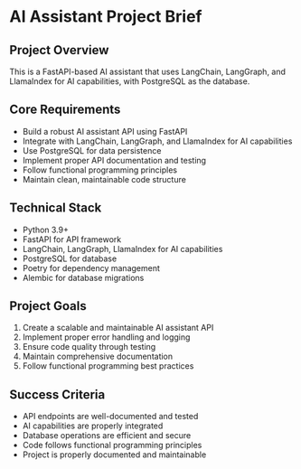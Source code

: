 # AI Assistant Project Brief

## Project Overview
This is a FastAPI-based AI assistant that uses LangChain, LangGraph, and LlamaIndex for AI capabilities, with PostgreSQL as the database.

## Core Requirements
- Build a robust AI assistant API using FastAPI
- Integrate with LangChain, LangGraph, and LlamaIndex for AI capabilities
- Use PostgreSQL for data persistence
- Implement proper API documentation and testing
- Follow functional programming principles
- Maintain clean, maintainable code structure

## Technical Stack
- Python 3.9+
- FastAPI for API framework
- LangChain, LangGraph, LlamaIndex for AI capabilities
- PostgreSQL for database
- Poetry for dependency management
- Alembic for database migrations

## Project Goals
1. Create a scalable and maintainable AI assistant API
2. Implement proper error handling and logging
3. Ensure code quality through testing
4. Maintain comprehensive documentation
5. Follow functional programming best practices

## Success Criteria
- API endpoints are well-documented and tested
- AI capabilities are properly integrated
- Database operations are efficient and secure
- Code follows functional programming principles
- Project is properly documented and maintainable 
